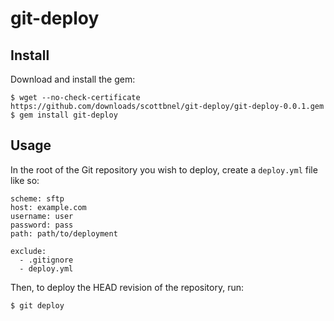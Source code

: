 git-deploy
==========

Install
-------
Download and install the gem:

    $ wget --no-check-certificate https://github.com/downloads/scottbnel/git-deploy/git-deploy-0.0.1.gem
    $ gem install git-deploy
    
Usage
-----
In the root of the Git repository you wish to deploy, create a `deploy.yml` file like so:

    scheme: sftp
    host: example.com
    username: user
    password: pass
    path: path/to/deployment
    
    exclude:
      - .gitignore
      - deploy.yml
      
Then, to deploy the HEAD revision of the repository, run:

    $ git deploy